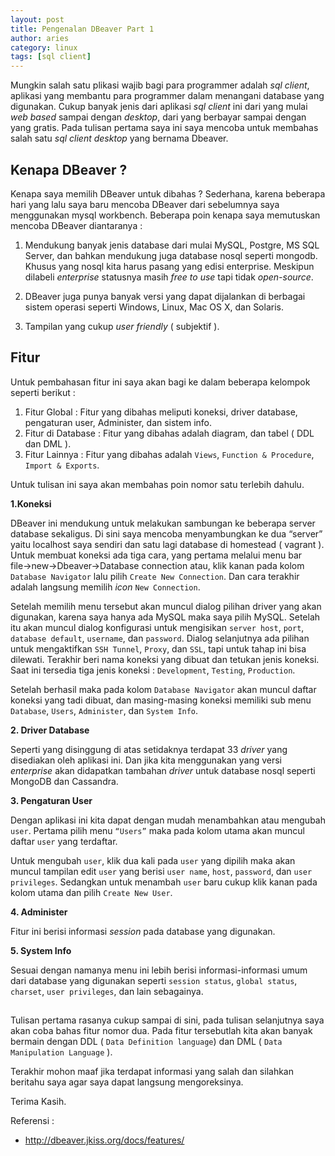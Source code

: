 ```yaml
---
layout: post
title: Pengenalan DBeaver Part 1
author: aries
category: linux
tags: [sql client]
---
```


Mungkin salah satu plikasi wajib bagi para programmer adalah _sql client_, aplikasi yang membantu para programmer dalam menangani database yang digunakan. Cukup banyak jenis dari aplikasi _sql client_ ini dari yang mulai _web based_ sampai dengan _desktop_, dari yang berbayar sampai dengan yang gratis. Pada tulisan pertama saya ini saya mencoba untuk membahas salah satu _sql client desktop_ yang bernama Dbeaver.

## Kenapa DBeaver ?

Kenapa saya memilih DBeaver untuk dibahas ? Sederhana, karena beberapa hari yang lalu saya baru  mencoba DBeaver dari sebelumnya saya menggunakan mysql workbench. Beberapa poin kenapa saya memutuskan mencoba DBeaver diantaranya :

1. Mendukung banyak jenis database dari mulai MySQL, Postgre, MS SQL Server, dan bahkan mendukung juga database nosql seperti mongodb. Khusus yang nosql kita harus pasang yang edisi enterprise. Meskipun dilabeli _enterprise_ statusnya masih _free to use_ tapi tidak _open-source_.

2. DBeaver juga punya banyak versi yang dapat dijalankan di berbagai sistem operasi seperti Windows, Linux, Mac OS X, dan Solaris.

3. Tampilan yang cukup _user friendly_ ( subjektif ).

## Fitur

Untuk pembahasan fitur ini saya akan bagi ke dalam beberapa kelompok seperti berikut :

1. Fitur Global : Fitur yang dibahas meliputi koneksi, driver database, pengaturan user, Administer, dan sistem info.
2. Fitur di Database :  Fitur yang dibahas adalah diagram, dan tabel ( DDL dan DML ).
3. Fitur Lainnya : Fitur yang dibahas adalah `Views`, `Function & Procedure`, `Import & Exports`.

Untuk tulisan ini saya akan membahas poin nomor satu terlebih dahulu.

**1.Koneksi**

DBeaver ini mendukung untuk melakukan sambungan ke beberapa server database sekaligus. Di sini saya mencoba menyambungkan ke dua “server” yaitu localhost saya sendiri dan satu lagi database di homestead ( vagrant ).
Untuk membuat koneksi ada tiga cara, yang pertama melalui menu bar file→new→Dbeaver→Database connection atau, klik kanan pada kolom `Database Navigator` lalu pilih `Create New Connection`. Dan cara terakhir adalah langsung memilih _icon_ `New Connection`.

Setelah memilih menu tersebut akan muncul dialog pilihan driver yang akan digunakan, karena saya hanya ada MySQL maka saya pilih MySQL. Setelah itu akan muncul dialog konfigurasi untuk mengisikan `server host`, `port`, `database default`, `username`, dan `password`. Dialog selanjutnya ada pilihan untuk mengaktifkan `SSH Tunnel`, `Proxy`, dan `SSL`, tapi untuk tahap ini bisa dilewati. Terakhir beri nama koneksi yang dibuat dan tetukan jenis koneksi. Saat ini tersedia tiga jenis koneksi : `Development`, `Testing`, `Production`.

Setelah berhasil maka pada kolom `Database Navigator` akan muncul daftar koneksi yang tadi dibuat, dan masing-masing koneksi memiliki sub menu `Database`, `Users`, `Administer`, dan `System Info`.

**2. Driver Database**

Seperti yang disinggung di atas setidaknya terdapat 33 _driver_ yang disediakan oleh aplikasi ini. Dan jika kita menggunakan yang versi _enterprise_ akan didapatkan tambahan _driver_ untuk database nosql seperti MongoDB dan Cassandra.

**3. Pengaturan User**

Dengan aplikasi ini kita dapat dengan mudah menambahkan atau mengubah `user`. Pertama pilih menu `“Users”`  maka pada kolom utama akan muncul daftar `user` yang terdaftar. 

Untuk mengubah `user`, klik dua kali pada `user` yang dipilih maka akan muncul tampilan edit `user` yang berisi `user name`, `host`, `password`, dan `user privileges`. Sedangkan untuk menambah `user` baru cukup klik kanan pada kolom utama dan pilih `Create New User`.

**4. Administer**

Fitur ini berisi informasi _session_ pada database yang digunakan.

**5. System Info**

Sesuai dengan namanya menu ini lebih berisi informasi-informasi umum dari database yang digunakan seperti `session status`, `global status`, `charset`, `user privileges`, dan lain sebagainya.

##
Tulisan pertama rasanya cukup sampai di sini, pada tulisan selanjutnya saya akan coba bahas fitur nomor dua. Pada fitur tersebutlah kita akan banyak bermain dengan DDL ( `Data Definition language`) dan DML ( `Data Manipulation Language` ).

Terakhir mohon maaf jika terdapat informasi yang salah dan silahkan beritahu saya agar saya dapat langsung mengoreksinya.

Terima Kasih.

Referensi :

* http://dbeaver.jkiss.org/docs/features/
